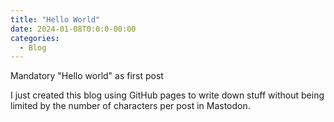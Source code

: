 ```yaml
---
title: "Hello World"
date: 2024-01-08T0:0:0-00:00
categories:
  - Blog
---
```


Mandatory "Hello world" as first post

I just created this blog using GitHub pages to write down stuff without being limited by the number of characters per post in Mastodon.
